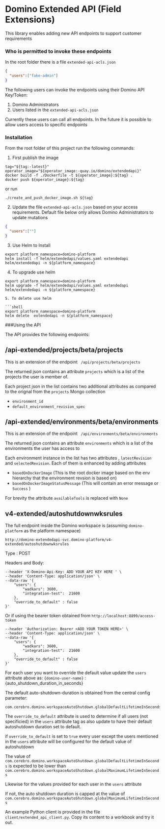 # Domino Extended API (Field Extensions)

This library enables adding new API endpoints to support customer requirements 


### Who is permitted to invoke these endpoints

In the root folder there is a file `extended-api-acls.json`
```json
{
  "users":["fake-admin"]
}
```

The following users can invoke the endpoints using their Domino API Key/Token:

1. Domino Administrators
2. Users listed in the `extended-api-acls.json`

Currently these users can call all endpoints. In the future it is possible to allow users access to specific endpoints   
   

### Installation

From the root folder of this project run the following commands:

1. First publish the image
```
tag="${tag:-latest}"
operator_image="${operator_image:-quay.io/domino/extendedapi}"
docker build -f ./Dockerfile -t ${operator_image}:${tag} .
docker push ${operator_image}:${tag}
```
or run
```shell
./create_and_push_docker_image.sh ${tag}
```

2. Update the file `extended-api-acls.json` based on your access requirements. Default file below 
   only allows Domino Administrators to update mutations 
```json
{
  "users":[""]
}
```
3. Use Helm to Install
```shell
export platform_namespace=domino-platform
helm install -f helm/extendedapi/values.yaml extendedapi helm/extendedapi -n ${platform_namespace}
```
4. To upgrade use helm
```shell
export platform_namespace=domino-platform
helm upgrade -f helm/extendedapi/values.yaml extendedapi helm/extendedapi -n ${platform_namespace}

5. To delete use helm 

```shell
export platform_namespace=domino-platform
helm delete  extendedapi -n ${platform_namespace}
```

###Using the API

The API provides the following endpoints:

## /api-extended/projects/beta/projects

This is an extension of the endpoint ` /api/projects/beta/projects`

The returned json contains an attribute `projects` which is a list of the projects the user is member of.

Each project json in the list contains two additional attributes as compared to the orignal from the `projects` 
Mongo collection

- `environment_id`
- `default_environment_revision_spec`


## /api-extended/environments/beta/environments

This is an extension of the endpoint ` /api/environments/beta/environments`

The returned json contains an attribute `environments` which is a list of the environments the user has access to

Each environment instance in the list has two attributes , `latestRevision` and `selectedRevision`. Each of them
is enhanced by adding attributes

- `basedOnDockerImage` (This is the root docker image based on the env hierarchy that the environment revsion is based on)
- `basedOnDockerImageStatusMessage` (This will contain an error message or `Success` )

For brevity the attribute `availableTools` is replaced with `None` 

## v4-extended/autoshutdownwksrules

The full endpoint inside the Domino workspace is (assuming `domino-platform` as the platform namespace)
```shell
http://domino-extendedapi-svc.domino-platform/v4-extended/autoshutdownwksrules
```

Type : POST

Headers and Body:
```
--header 'X-Domino-Api-Key: ADD YOUR API KEY HERE ' \
--header 'Content-Type: application/json' \
--data-raw '{
    "users": {
        "wadkars": 3600,
        "integration-test":  21600
    },
    "override_to_default" : false
}'
```
Or if using the bearer token obtained from `http://localhost:8899/access-token`

```shell
--header 'Authorization: Bearer <ADD YOUR TOKEN HERE>' \
--header 'Content-Type: application/json' \
--data-raw '{
    "users": {
        "wadkars": 3600,
        "integration-test":  21600
    },
    "override_to_default" : false
}'
```

For each user you want to override the default value update the `users`
attribute above as:
`{domino-user-name}` : {auto_shutdown_duration_in_seconds}

The default auto-shutdown-duration is obtained from the central config parameter:
```shell
com.cerebro.domino.workspaceAutoShutdown.globalDefaultLifetimeInSeconds
```
The `override_to_default` attribute is used to determine if all users (not specificied)
in the `users` attribute tag as also update to have their default autoshutdown duration
set to default.

if `override_to_default` is set to `true` every user except the users mentioned in the 
`users` attribute will be configured for the default value of autoshutdown

The value of `com.cerebro.domino.workspaceAutoShutdown.globalDefaultLifetimeInSeconds`
is expected to be lower than `com.cerebro.domino.workspaceAutoShutdown.globalMaximumLifetimeInSeconds`

Likewise for the values provided for each user in the `users` attribute

If not, the auto shutdown duration is capped at the value of `com.cerebro.domino.workspaceAutoShutdown.globalMaximumLifetimeInSeconds`


An example Python client is provided in the file `client/extended_api_client.py`.
Copy its content to a workbook and try it out.

